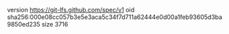version https://git-lfs.github.com/spec/v1
oid sha256:000e08cc057b3e5e3aca5c34f7d711a62444e0d00a1feb93605d3ba9850ed235
size 3716
